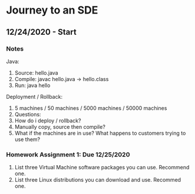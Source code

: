 # Journey to an SDE

## 12/24/2020 - Start

### Notes

Java:
1. Source: hello.java
1. Compile: javac hello.java -> hello.class
1. Run: java hello

Deployment / Rollback:
1. 5 machines / 50 machines / 5000 machines / 50000 machines
1. Questions:
  1. How do i deploy / rollback? 
  1. Manually copy, source then compile?
  1. What if the machines are in use? What happens to customers trying to use them?

### Homework Assignment 1: Due 12/25/2020
1. List three Virtual Machine software packages you can use. Recommend one.
2. List three Linux distributions you can download and use. Recommed one.
